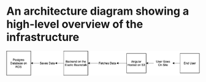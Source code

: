 # An architecture diagram showing a high-level overview of the infrastructure

![Alt text](/screenshots/Diagram.png)
